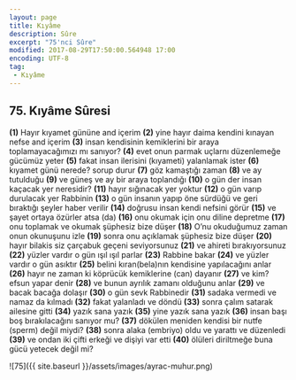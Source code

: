 ```yaml
---
layout: page
title: Kıyâme
description: Sûre
excerpt: "75'nci Sûre"
modified: 2017-08-29T17:50:00.564948 17:00
encoding: UTF-8
tag: 
 - Kıyâme
---
```


## 75. Kıyâme Sûresi

**(1)** Hayır kıyamet gününe and içerim
**(2)** yine hayır daima kendini kınayan nefse and içerim
**(3)** insan kendisinin kemiklerini bir araya toplamayacağımızı mı sanıyor?
**(4)** evet onun parmak uçlarnı düzenlemeğe gücümüz yeter
**(5)** fakat insan ilerisini (kıyameti) yalanlamak ister
**(6)** kıyamet günü nerede? sorup durur
**(7)** göz kamaştığı zaman
**(8)** ve ay tutulduğu
**(9)** ve güneş ve ay bir araya toplandığı
**(10)** o gün der insan kaçacak yer neresidir? 
**(11)** hayır sığınacak yer yoktur
**(12)** o gün varıp durulacak yer Rabbinin
**(13)** o gün insanın yapıp öne sürdüğü ve geri bıraktığı şeyler haber verilir
**(14)** doğrusu insan kendi nefsini görür
**(15)** ve şayet ortaya özürler atsa (da)
**(16)** onu okumak için onu diline depretme
**(17)** onu toplamak ve okumak şüphesiz bize düşer
**(18)** O’nu okuduğumuz zaman onun okunuşunu izle
**(19)** sonra onu açıklamak şüphesiz bize düşer
**(20)** hayır bilakis siz çarçabuk geçeni seviyorsunuz
**(21)** ve ahireti bırakıyorsunuz
**(22)** yüzler vardır o gün ışıl ışıl parlar
**(23)** Rabbine bakar
**(24)** ve yüzler vardır o gün asıktır
**(25)** belini kıran(bela)nın kendisine yapılacağını anlar
**(26)** hayır ne zaman ki köprücük kemiklerine (can) dayanır
**(27)** ve kim? efsun yapar denir
**(28)** ve bunun ayrılık zamanı olduğunu anlar
**(29)** ve bacak bacağa dolaşır
**(30)** o gün sevk Rabbinedir
**(31)** sadaka vermedi ve namaz da kılmadı
**(32)** fakat yalanladı ve döndü
**(33)** sonra çalım satarak ailesine gitti
**(34)** yazık sana yazık
**(35)** yine yazık sana yazık
**(36)** insan başı boş bırakılacağını sanıyor mu?
**(37)** dökülen meniden kendisi bir nutfe (sperm) değil miydi?
**(38)** sonra alaka (embriyo) oldu ve yarattı ve düzenledi
**(39)** ve ondan iki çifti erkeği ve dişiyi var etti 
**(40)** ölüleri diriltmeğe buna gücü yetecek değil mi?

![75]({{ site.baseurl }}/assets/images/ayrac-muhur.png)
